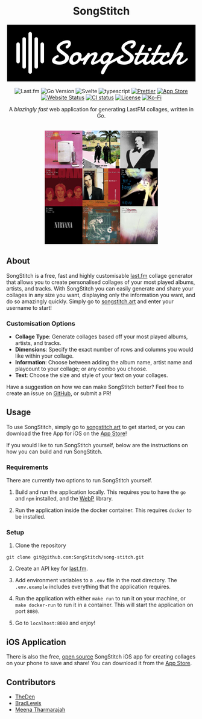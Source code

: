 <div align="center">

# SongStitch

</div>

<p align="center">
  <img alt="SongStitch Logo" src="assets/songstitch_background.png" width="500px"/>
</p>

<div align="center">

![Last.fm](https://img.shields.io/badge/Last.fm-%23D51007.svg?style=flat-square&logo=lastdotfm&logoColor=ffffff)
![Go Version](https://img.shields.io/github/go-mod/go-version/SongStitch/song-stitch?style=flat-square&logo=go)
![Svelte](https://img.shields.io/badge/svelte-%23f1413d.svg?style=flat-square&logo=svelte&logoColor=white)
![typescript](https://img.shields.io/badge/typescript-%233178C6.svg?style=flat-square&logo=typescript&logoColor=white)
[![Prettier](https://img.shields.io/badge/Prettier-%23F7B93E.svg?style=flat-square&logo=prettier&logoColor=black)](https://github.com/prettier/prettier)
[![App Store](https://img.shields.io/badge/App_Store-0D96F6?style=flat-square&logo=app-store&logoColor=white)](https://apps.apple.com/au/app/songstitch/id6450189672)
[![Website Status](https://img.shields.io/website?label=songstitch.art&style=flat-square&url=https%3A%2F%2Fsongstitch.art%2F)](https://songstitch.art/)
[![CI status](https://img.shields.io/github/actions/workflow/status/SongStitch/song-stitch/ci-cd.yml?branch=main&style=flat-square&logo=github)](https://github.com/SongStitch/song-stitch/actions?query=branch%3Amain)
[![License](https://img.shields.io/github/license/SongStitch/song-stitch?style=flat-square)](/LICENSE)
[![Ko-Fi](https://img.shields.io/badge/kofi-%23FF5E5B.svg?style=flat-square&logo=kofi&logoColor=black)](https://ko-fi.com/songstitch)

</div>

<div align="center">
A <em>blazingly fast</em> web application for generating LastFM collages, written in Go.
</div>

<br/>

<p align="center">
  <img alt="SongStitch Collage" src="https://raw.githubusercontent.com/SongStitch/song-stitch/main/docs/collage.png" width="300px"/>
</p>

## About

SongStitch is a free, fast and highly customisable [last.fm]("https://last.fm") collage generator that allows you to create personalised collages of your most played albums, artists, and tracks. With SongStitch you can easily generate and share your collages in any size you want, displaying only the information you want, and do so amazingly quickly. Simply go to [songstitch.art](https://songstitch.art) and enter your username to start!

### Customisation Options

- **Collage Type**: Generate collages based off your most played albums, artists, and tracks.
- **Dimensions**: Specify the exact number of rows and columns you would like within your collage.
- **Information**: Choose between adding the album name, artist name and playcount to your collage; or any combo you choose.
- **Text**: Choose the size and style of your text on your collages.

Have a suggestion on how we can make SongStitch better? Feel free to create an issue on [GitHub](https://github.com/SongStitch/song-stitch/issues/new), or submit a PR!

## Usage

To use SongStitch, simply go to [songstitch.art](songstitch.art) to get started, or you can download the free App for iOS on the [App Store](https://apps.apple.com/au/app/songstitch/id6450189672)!

If you would like to run SongStitch yourself, below are the instructions on how you can build and run SongStitch.

### Requirements

There are currently two options to run SongStitch yourself.

1. Build and run the application locally. This requires you to have the `go` and `npm` installed, and the [WebP](https://developers.google.com/speed/webp/) library.

2. Run the application inside the docker container. This requires `docker` to be installed.

### Setup

1. Clone the repository

```shell
git clone git@github.com:SongStitch/song-stitch.git
```

2. Create an API key for [last.fm](https://www.last.fm/api).

3. Add environment variables to a `.env` file in the root directory. The `.env.example` includes everything that the application requires.

4. Run the application with either `make run` to run it on your machine, or `make docker-run` to run it in a container. This will start the application on port `8080`.

5. Go to `localhost:8080` and enjoy!

## iOS Application

There is also the free, [open source](https://github.com/SongStitch/songstitch-ios) SongStitch iOS app for creating collages on your phone to save and share! You can download it from the [App Store](https://apps.apple.com/au/app/songstitch/id6450189672).

## Contributors

- [TheDen](https://github.com/TheDen)
- [BradLewis](https://github.com/BradLewis)
- [Meena Tharmarajah](https://www.linkedin.com/in/meenatharmarajah/)
